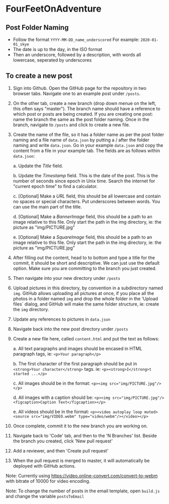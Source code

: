 # FourFeetOnAdventure

## Post Folder Naming

* Follow the format ```YYYY-MM-DD_name_underscored``` For example: ```2020-01-01_skye```
* The date is up to the day, in the ISO format
* Then an underscore, followed by a description, with words all lowercase, seperated by underscores

## To create a new post

1. Sign into Github. Open the GitHub page for the repository in two browser tabs. Navigate one to an example post under ```/posts```. 

2. On the other tab, create a new branch (drop down menue on the left, this often says "master"). The branch name should have a reference to which post or posts are being created. If you are creating one post: name the branch the same as the post folder naming. Once in the branch, navigate to ```/posts``` and click to create a new file.

3. Create the name of the file, so it has a folder name as per the post folder naming and a file name of `data.json` by putting a / after the folder naming and write `data.json`. Go in your example `data.json` and copy the content from a file in your example tab. The fields are as follows within `data.json`:

    a. Update the *Title* field.

    b. Update the *Timestamp* field. This is the date of the post. This is the number of seconds since epoch in Unix time. Search the internet for "current epoch time" to find a calculator.

    c. [Optional] Make a *URL* field, this should be all lowercase and contain no spaces or special characters. Put underscores between words. You can use the main part of the title.

    d. [Optional] Make a *BannerImage* field, this should be a path to an image relative to this file. Only start the path in the img directory, ie: the picture as "img/PICTURE.jpg"

    e. [Optional] Make a *SquareImage* field, this should be a path to an image relative to this file. Only start the path in the img directory, ie: the picture as "img/PICTURE.jpg"
    
4. After filling out the content, head to to bottom and type a title for the commit, it should be short and descriptive. We can just use the default option. Make sure you are committing to the branch you just created.

5. Then navigate into your new directory under ```/posts```

6. Upload pictures in this directory, by convention in a subdirectory named ```img```. GitHub allows uploading all pictures at once, if you place all the photos in a folder named ```img``` and drop the whole folder in the 'Upload files` dialog, and GitHub will make the same folder structure, ie: create the ```img``` directory.

7. Update any references to pictures in ```data.json```

8. Navigate back into the new post directory under ```/posts```

9. Create a new file here, called `content.html` and put the text as follows:

    a. All text paragraphs and images should be encased in HTML paragraph tags, ie: ```<p>Your paragraph</p>```

    b. The first character of the first paragraph should be put in ```<strong>Your character</strong>``` tags. ie: ```<p><strong>I</strong>t started ...</p>```

    c. All images should be in the format: ```<p><img src="img/PICTURE.jpg"/></p>```

    d. All images with a caption should be: ```<p><img src="img/PICTURE.jpg"/><figcaption>Caption Text</figcaption></p>```
    
    e. All videos should be in the format: ```<p><video autoplay loop muted><source src="img/VIDEO.webm" type="video/webm"/></video></p>```

10. Once complete, commit it to the new branch you are working on.

11. Navigate back to 'Code' tab, and then to the 'N Branches' list. Beside the branch you created, click 'New pull request'

12. Add a reviewer, and then 'Create pull request'

13. When the pull request is merged to master, it will automatically be deployed with GitHub actions.

Note: Currently using https://video.online-convert.com/convert-to-webm with bitrate of 10000 for video encoding.

Note: To change the number of posts in the email template, open `build.js` and change the variable `postsToEmail`
